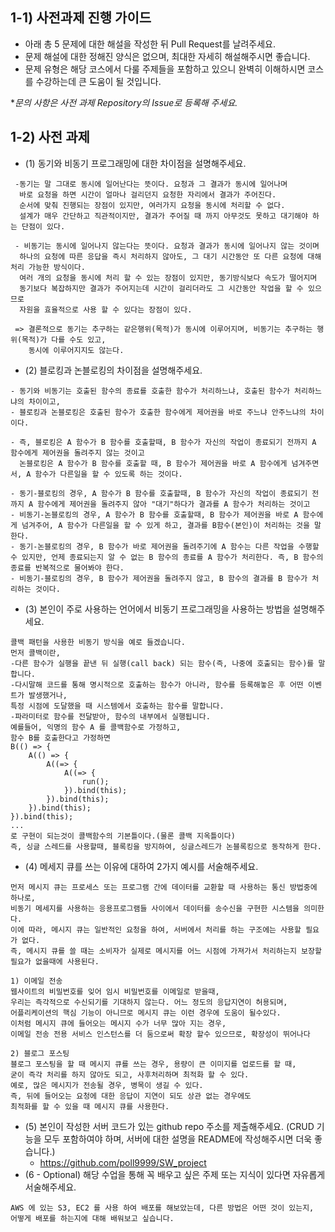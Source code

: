 ## 1-1) 사전과제 진행 가이드

- 아래 총 5 문제에 대한 해설을 작성한 뒤 Pull Request를 날려주세요.
- 문제 해설에 대한 정해진 양식은 없으며, 최대한 자세히 해설해주시면 좋습니다.
- 문제 유형은 해당 코스에서 다룰 주제들을 포함하고 있으니 완벽히 이해하시면 코스를 수강하는데 큰 도움이 될 것입니다.

**문의 사항은 사전 과제 Repository의 Issue로 등록해 주세요.*


## 1-2) 사전 과제

- (1) 동기와 비동기 프로그래밍에 대한 차이점을 설명해주세요.
 ```text
  -동기는 말 그대로 동시에 일어난다는 뜻이다. 요청과 그 결과가 동시에 일어나며
   바로 요청을 하면 시간이 얼마나 걸리던지 요청한 자리에서 결과가 주어진다.
   순서에 맞춰 진행되는 장점이 있지만, 여러가지 요청을 동시에 처리할 수 없다.
   설계가 매우 간단하고 직관적이지만, 결과가 주어질 때 까지 아무것도 못하고 대기해야 하는 단점이 있다.
   
  - 비동기는 동시에 일어나지 않는다는 뜻이다. 요청과 결과가 동시에 일어나지 않는 것이며
   하나의 요청에 따른 응답을 즉시 처리하지 않아도, 그 대기 시간동안 또 다른 요청에 대해 처리 가능한 방식이다.
   여러 개의 요청을 동시에 처리 할 수 있는 장점이 있지만, 동기방식보다 속도가 떨어지며
   동기보다 복잡하지만 결과가 주어지는데 시간이 걸리더라도 그 시간동안 작업을 할 수 있으므로
   자원을 효율적으로 사용 할 수 있다는 장점이 있다.
   
  => 결론적으로 동기는 추구하는 같은행위(목적)가 동시에 이루어지며, 비동기는 추구하는 행위(목적)가 다를 수도 있고,
     동시에 이루어지지도 않는다.

```
 
- (2) 블로킹과 논블로킹의 차이점을 설명해주세요.
```text
- 동기와 비동기는 호출된 함수의 종료를 호출한 함수가 처리하느냐, 호출된 함수가 처리하느냐의 차이이고,
- 블로킹과 논블로킹은 호출된 함수가 호출한 함수에게 제어권을 바로 주느냐 안주느냐의 차이이다.

- 즉, 블로킹은 A 함수가 B 함수를 호출할때, B 함수가 자신의 작업이 종료되기 전까지 A 함수에게 제어권을 돌려주지 않는 것이고
  논블로킹은 A 함수가 B 함수를 호출할 때, B 함수가 제어권을 바로 A 함수에게 넘겨주면서, A 함수가 다른일을 할 수 있도록 하는 것이다.

- 동기-블로킹의 경우, A 함수가 B 함수를 호출할때, B 함수가 자신의 작업이 종료되기 전까지 A 함수에게 제어권을 돌려주지 않아 "대기"하다가 결과를 A 함수가 처리하는 것이고
- 비동기-논블로킹의 경우, A 함수가 B 함수를 호출할때, B 함수가 제어권을 바로 A 함수에게 넘겨주어, A 함수가 다른일을 할 수 있게 하고, 결과를 B함수(본인)이 처리하는 것을 말한다.
- 동기-논블로킹의 경우, B 함수가 바로 제어권을 돌려주기에 A 함수는 다른 작업을 수행할 수 있지만, 언제 종료되는지 알 수 없는 B 함수의 종료를 A 함수가 처리한다. 즉, B 함수의 종료를 반복적으로 물어봐야 한다.
- 비동기-블로킹의 경우, B 함수가 제어권을 돌려주지 않고, B 함수의 결과를 B 함수가 처리하는 것이다.
```
- (3) 본인이 주로 사용하는 언어에서 비동기 프로그래밍을 사용하는 방법을 설명해주세요.
```text
콜백 패턴을 사용한 비동기 방식을 예로 들겠습니다.
먼저 콜백이란,
-다른 함수가 실행을 끝낸 뒤 실행(call back) 되는 함수(즉, 나중에 호출되는 함수)를 말합니다.
-다시말해 코드를 통해 명시적으로 호출하는 함수가 아니라, 함수를 등록해놓은 후 어떤 이벤트가 발생했거나,
특정 시점에 도달했을 때 시스템에서 호출하는 함수를 말합니다.
-파라미터로 함수를 전달받아, 함수의 내부에서 실행됩니다.
예를들어, 익명의 함수 A 를 콜백함수로 가정하고,
함수 B를 호출한다고 가정하면
B(() => {
    A(() => {
        A((=> {
            A((=> {
                run();
            }).bind(this);
        }).bind(this);
    }).bind(this);
}).bind(this);
...
로 구현이 되는것이 콜백함수의 기본틀이다.(물론 콜백 지옥틀이다)
즉, 싱글 스레드를 사용할때, 블록킹을 방지하여, 싱글스레드가 논블록킹으로 동작하게 한다.
```
- (4) 메세지 큐를 쓰는 이유에 대하여 2가지 예시를 서술해주세요.
```text
먼저 메시지 큐는 프로세스 또는 프로그램 간에 데이터를 교환할 때 사용하는 통신 방법중에 하나로,
비동기 메세지를 사용하는 응용프로그램들 사이에서 데이터를 송수신을 구현한 시스템을 의미한다.
이에 따라, 메시지 큐는 일반적인 요청을 하여, 서버에서 처리를 하는 구조에는 사용할 필요가 없다.
즉, 메시지 큐를 쓸 때는 소비자가 실제로 메시지를 어느 시점에 가져가서 처리하는지 보장할 필요가 없을때에 사용된다.

1) 이메일 전송
웹사이트의 비밀번호를 잊어 임시 비밀번호를 이메일로 받을때,
우리는 즉각적으로 수신되기를 기대하지 않는다. 어느 정도의 응답지연이 허용되며,
어플리케이션의 핵심 기능이 아니므로 메시지 큐는 이런 경우에 도움이 될수있다.
이처럼 메시지 큐에 들어오는 메시지 수가 너무 많아 지는 경우,
이메일 전송 전용 서비스 인스턴스를 더 둠으로써 확장 할수 있으므로, 확장성이 뛰어나다

2) 블로그 포스팅
블로그 포스팅을 할 때 메시지 큐를 쓰는 경우, 용량이 큰 이미지를 업로드를 할 때,
굳이 즉각 처리를 하지 않아도 되고, 사후처리하며 최적화 할 수 있다.
예로, 많은 메시지가 전송될 경우, 병목이 생길 수 있다.
즉, 뒤에 들어오는 요청에 대한 응답이 지연이 되도 상관 없는 경우에도
최적화를 할 수 있을 때 메시지 큐를 사용한다.
```
- (5) 본인이 작성한 서버 코드가 있는 github repo 주소를 제출해주세요. (CRUD 기능을 모두 포함하여야 하며, 서버에 대한 설명을 README에 작성해주시면 더욱 좋습니다.) 
  - https://github.com/poll9999/SW_project
- (6 - Optional) 해당 수업을 통해 꼭 배우고 싶은 주제 또는 지식이 있다면 자유롭게 서술해주세요.
```text
AWS 에 있는 S3, EC2 를 사용 하여 배포를 해보았는데, 다른 방법은 어떤 것이 있는지,
어떻게 배포를 하는지에 대해 배워보고 싶습니다.
```